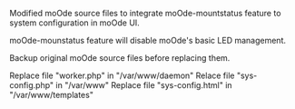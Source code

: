 Modified moOde source files to integrate moOde-mountstatus feature to system configuration in moOde UI.

moOde-mounstatus feature will disable moOde's basic LED management.

Backup original moOde source files before replacing them.

Replace file "worker.php" in "/var/www/daemon"
Relace file "sys-config.php" in "/var/www"
Replace file "sys-config.html" in "/var/www/templates"
